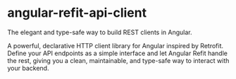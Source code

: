 # angular-refit-api-client

The elegant and type-safe way to build REST clients in Angular.

A powerful, declarative HTTP client library for Angular inspired by Retrofit. Define your API endpoints as a simple interface and let Angular Refit handle the rest, giving you a clean, maintainable, and type-safe way to interact with your backend.
